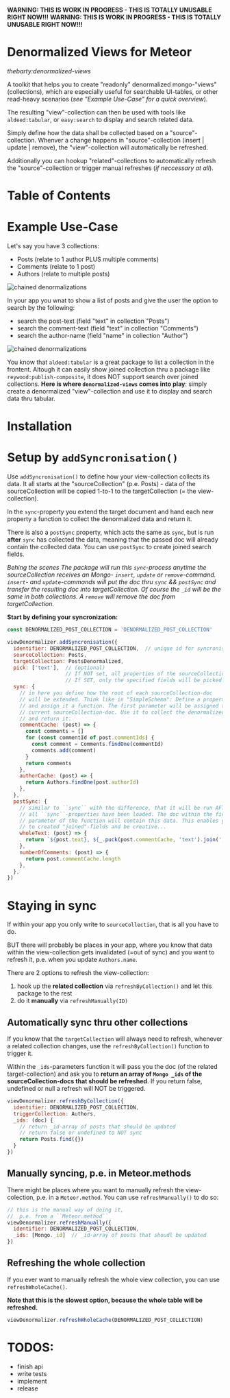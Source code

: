 **WARNING: THIS IS WORK IN PROGRESS - THIS IS TOTALLY UNUSABLE RIGHT NOW!!!**
**WARNING: THIS IS WORK IN PROGRESS - THIS IS TOTALLY UNUSABLE RIGHT NOW!!!**

# Denormalized Views for Meteor
*thebarty:denormalized-views*

A toolkit that helps you to create "readonly" denormalized mongo-"views" (collections), which are especially useful for searchable UI-tables, or other read-heavy scenarios (*see "Example Use-Case" for a quick overview*).

The resulting "view"-collection can then be used with tools like ``aldeed:tabular``, or ``easy:search`` to display and search related data.

Simply define how the data shall be collected based on a "source"-collection. Whenver a change happens in "source"-collection (insert | update | remove), the "view"-collection will automatically be refreshed. 

Additionally you can hookup "related"-collections to automatically refresh the "source"-collection or trigger manual refreshes (*if neccessary at all*).

# Table of Contents
<!-- START doctoc generated TOC please keep comment here to allow auto update -->
<!-- DON'T EDIT THIS SECTION, INSTEAD RE-RUN doctoc TO UPDATE -->
<!-- END doctoc generated TOC please keep comment here to allow auto update -->


# Example Use-Case

Let's say you have 3 collections:
 * Posts (relate to 1 author PLUS multiple comments)
 * Comments (relate to 1 post)
 * Authors (relate to multiple posts)

![chained denormalizations](https://github.com/thebarty/meteor-denormalized-views/blob/master/docs/data-schema.jpg)

In your app you wnat to show a list of posts and give the user the option to search by the following:
- search the post-text (field "text" in collection "Posts")
- search the comment-text (field "text" in collection "Comments")
- search the author-name (field "name" in collection "Author")

![chained denormalizations](https://github.com/thebarty/meteor-denormalized-views/blob/master/docs/user-interface.jpg)

You know that ``aldeed:tabular`` is a great package to list a collection in the frontent. Altough it can easily show joined collection thru a package like ``reywood:publish-composite``, it does NOT support search over joined collections. **Here is where ``denormalized-views`` comes into play**: simply create a denormalized "view"-collection and use it to display and search data thru tabular.


# Installation


# Setup by ``addSyncronisation()``

Use ``addSyncronisation()`` to define how your view-collection collects its data. It all starts at the "sourceCollection" (p.e. Posts) - data of the sourceCollection will be copied 1-to-1 to the targetCollection (= the view-collection). 

In the ``sync``-property you extend the target document and hand each new property a function to collect the denormalized data and return it. 

There is also a ``postSync`` property, which acts the same as ``sync``, but is run **after** ``sync`` has collected the data, meaning that the passed doc will already contain the collected data. You can use ``postSync`` to create joined search fields.

*Behing the scenes*
*The package will run this ``sync``-process anytime the sourceCollection receives an Mongo- ``insert``, ``update`` or ``remove``-command. ``insert``- and ``update``-commands will put the doc thru ``sync`` && ``postSync`` and transfer the resulting doc into targetCollection. Of course the ``_id`` will be the same in both collections. A ``remove`` will remove the doc from targetCollection.*

**Start by defining your syncronization:**

```js
const DENORMALIZED_POST_COLLECTION = 'DENORMALIZED_POST_COLLECTION'

viewDenormalizer.addSyncronisation({
  identifier: DENORMALIZED_POST_COLLECTION,  // unique id for syncronisation
  sourceCollection: Posts,
  targetCollection: PostsDenormalized,
  pick: ['text'],  // (optional) 
                   // If NOT set, all properties of the sourceCollection-doc will be synced to targetCollection. 
                   // If SET, only the specified fields will be picked.
  sync: {
    // in here you define how the root of each sourceCollection-doc
    // will be extended. Think like in "SimpleSchema": Define a property
    // and assign it a function. The first parameter will be assigned the
    // current sourceCollection-doc. Use it to collect the denormalized data
    // and return it.
    commentCache: (post) => {
      const comments = []
      for (const commentId of post.commentIds) {
        const comment = Comments.findOne(commentId)
        comments.add(comment)
      }
      return comments
    },
    authorCache: (post) => {
      return Authors.findOne(post.authorId)
    },
  },
  postSync: {
    // similar to ``sync`` with the difference, that it will be run AFTER
    // all ``sync``-properties have been loaded. The doc within the first 
    // parameter of the function will contain this data. This enables you
    // to created "joined"-fields and be creative...
    wholeText: (post) => {
      return `${post.text}, ${_.puck(post.commentCache, 'text').join(', ')}, ${post.authorCache.name}`
    },
    numberOfComments: (post) => {
      return post.commentCache.length
    },
  },
})
```


# Staying in sync

If within your app you only write to ``sourceCollection``, that is all you have to do. 

BUT there will probably be places in your app, where you know that data within the view-collection gets invalidated (=out of sync) and you want to refresh it, p.e. when you update ``Authors.name``.

There are 2 options to refresh the view-collection:
 1. hook up the **related collection** via ``refreshByCollection()`` and let this package to the rest
 2. do it **manually** via ``refreshManually(ID)``


## Automatically sync thru other collections

If you know that the ``targetCollection`` will always need to refresh, whenever a related collection changes, use the ``refreshByCollection()`` function to trigger it. 

Within the ``_ids``-parameters function it will pass you the doc (of the related target-collection) and ask you to **return an array of ``Mongo _ids`` of the sourceCollection-docs that should be refreshed**. If you return false, undefined or null a refresh will NOT be triggered.

```js
viewDenormalizer.refreshByCollection({
  identifier: DENORMALIZED_POST_COLLECTION,
  triggerCollection: Authors,
  _ids: (doc) {
    // return _id-array of posts that should be updated
    // return false or undefined to NOT sync
    return Posts.find({})
  }
})
```


## Manually syncing, p.e. in Meteor.methods

There might be places where you want to manually refresh the view-colection, p.e. in a ``Meteor.method``. You can use ``refreshManually()`` to do so:

```js
// this is the manual way of doing it,
//  p.e. from a ``Meteor.method``
viewDenormalizer.refreshManually({
  identifier: DENORMALIZED_POST_COLLECTION, 
  _ids: [Mongo._id]  // _id-array of posts that shoudl be updated
})
```


## Refreshing the whole collection

If you ever want to manually refresh the whole view collection, you can use ``refreshWholeCache()``. 

**Note that this is the slowest option, because the whole table will be refreshed.**

```js
viewDenormalizer.refreshWholeCache(DENORMALIZED_POST_COLLECTION)
```

# TODOS:
 * finish api
 * write tests
 * implement
 * release
